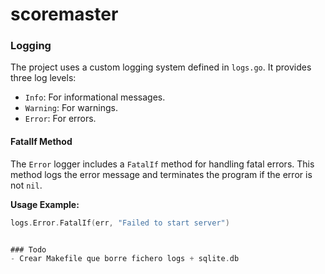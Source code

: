 # scoremaster

### Logging

The project uses a custom logging system defined in `logs.go`. It provides three log levels:
- `Info`: For informational messages.
- `Warning`: For warnings.
- `Error`: For errors.

#### FatalIf Method
The `Error` logger includes a `FatalIf` method for handling fatal errors. This method logs the error message and terminates the program if the error is not `nil`.

**Usage Example:**
```go
logs.Error.FatalIf(err, "Failed to start server")


### Todo
- Crear Makefile que borre fichero logs + sqlite.db